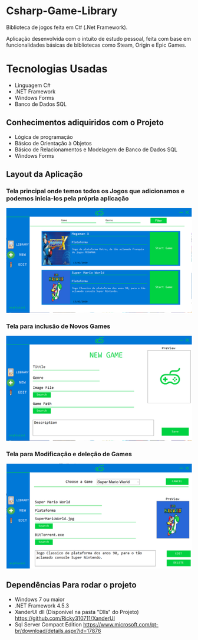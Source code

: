# Csharp-Game-Library



Biblioteca de jogos feita em C# (.Net Framework).


<p>Aplicação desenvolvida com o intuíto de estudo pessoal, feita com base em funcionalidades básicas de bibliotecas como Steam, Origin e Epic Games.</p>


<h1>Tecnologias Usadas</h1>

- Linguagem C#
- .NET Framework
- Windows Forms
- Banco de Dados SQL


<h2>Conhecimentos adiquiridos com o Projeto</h2>

- Lógica de programação
- Básico de Orientação à Objetos
- Básico de Relacionamentos e Modelagem de Banco de Dados SQL
- Windows Forms

<h2>Layout da Aplicação</h2>


<h3>Tela principal onde temos todos os Jogos que adicionamos e podemos inicia-los pela própria aplicação</h3>
<img src="images/Library.png" width="900">



<h3>Tela para inclusão de Novos Games</h3>
<img src="images/NewGame.png" width="900">



<h3>Tela para Modificação e deleção de Games</h3>
<img src="images/Edit.png" width="900">



<h2>Dependências Para rodar o projeto</h2>

- Windows 7 ou maior
- .NET Framework 4.5.3
- XanderUI dll (Disponível na pasta "Dlls" do Projeto) <https://github.com/Ricky310711/XanderUI>
- Sql Server Compact Edition <https://www.microsoft.com/pt-br/download/details.aspx?id=17876>




